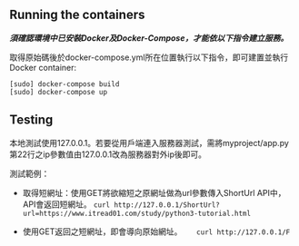 ## Running the containers

***須確認環境中已安裝Docker及Docker-Compose，才能依以下指令建立服務。***

取得原始碼後於docker-compose.yml所在位置執行以下指令，即可建置並執行Docker container:

    [sudo] docker-compose build
    [sudo] docker-compose up 

## Testing

本地測試使用127.0.0.1。若要從用戶端連入服務器測試，需將myproject/app.py第22行之ip參數值由127.0.0.1改為服務器對外ip後即可。

測試範例：
-   取得短網址：使用GET將欲縮短之原網址做為url參數傳入ShortUrl API中，API會返回短網址。
`curl http://127.0.0.1/ShortUrl?url=https://www.itread01.com/study/python3-tutorial.html`

- 使用GET返回之短網址，即會導向原始網址。
 `   curl http://127.0.0.1/F`
